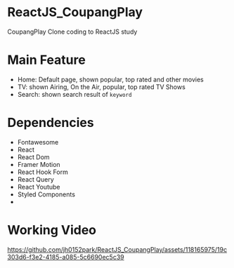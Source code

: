 # ReactJS_CoupangPlay
CoupangPlay Clone coding to ReactJS study

# Main Feature
- Home: Default page, shown popular, top rated and other movies
- TV: shown Airing, On the Air, popular, top rated TV Shows
- Search: shown search result of `keyword`

# Dependencies
- Fontawesome
- React
- React Dom
- Framer Motion
- React Hook Form
- React Query
- React Youtube
- Styled Components
- 
# Working Video
https://github.com/jh0152park/ReactJS_CoupangPlay/assets/118165975/19c303d6-f3e2-4185-a085-5c6690ec5c39

